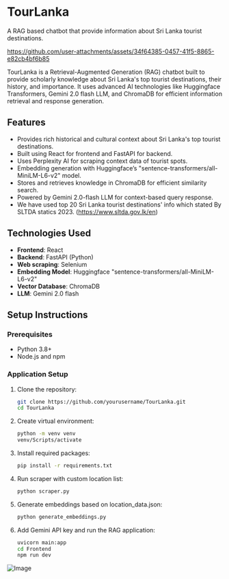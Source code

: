 # TourLanka
A RAG based chatbot that provide information about Sri Lanka tourist destinations.

https://github.com/user-attachments/assets/34f64385-0457-41f5-8865-e82cb4bf6b85

TourLanka is a Retrieval-Augmented Generation (RAG) chatbot built to provide scholarly knowledge about Sri Lanka's top tourist destinations, their history, and importance. It uses advanced AI technologies like Huggingface Transformers, Gemini 2.0 flash LLM, and ChromaDB for efficient information retrieval and response generation.

## Features
- Provides rich historical and cultural context about Sri Lanka's top tourist destinations.
- Built using React for frontend and FastAPI for backend.
- Uses Perplexity AI for scraping context data of tourist spots.
- Embedding generation with Huggingface’s "sentence-transformers/all-MiniLM-L6-v2" model.
- Stores and retrieves knowledge in ChromaDB for efficient similarity search.
- Powered by Gemini 2.0-flash LLM for context-based query response.
- We have used top 20 Sri Lanka tourist destinations' info which stated By SLTDA statics 2023.
  (https://www.sltda.gov.lk/en)

## Technologies Used
- **Frontend**: React
- **Backend**: FastAPI (Python)
- **Web scraping**: Selenium
- **Embedding Model**: Huggingface "sentence-transformers/all-MiniLM-L6-v2"
- **Vector Database**: ChromaDB
- **LLM**: Gemini 2.0 flash

## Setup Instructions

### Prerequisites
- Python 3.8+
- Node.js and npm

### Application Setup 

1. Clone the repository:
   ```bash
   git clone https://github.com/yourusername/TourLanka.git
   cd TourLanka
   
2. Create virtual environment:
   ```bash
   python -m venv venv
   venv/Scripts/activate

3. Install required packages:
   ```bash
   pip install -r requirements.txt

4. Run scraper with custom location list:
   ```bash
   python scraper.py

5. Generate embeddings based on location_data.json:
   ```bash
   python generate_embeddings.py

6. Add Gemini API key and run the RAG application:
   ```bash
   uvicorn main:app
   cd Frontend
   npm run dev
![Image](https://github.com/user-attachments/assets/cab2d56d-c049-4fbe-8788-ebf8b83faa83)
